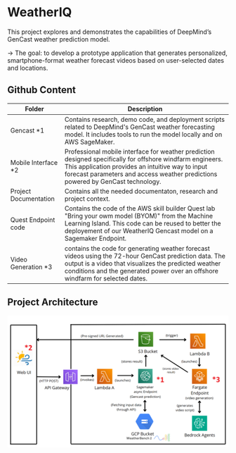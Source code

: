 # WeatherIQ

This project explores and demonstrates the capabilities of DeepMind’s GenCast weather prediction model.  

→ The goal: to develop a prototype application that generates personalized, smartphone-format weather forecast videos based on user-selected dates and locations. 

## Github Content 

| Folder                                        | Description                                                                 |
|------------------------------------------|-----------------------------------------------------------------------------|
| Gencast *1                     | Contains research, demo code, and deployment scripts related to DeepMind's GenCast weather forecasting model. It includes tools to run the model locally and on AWS SageMaker. |
| Mobile Interface *2         | Professional mobile interface for weather prediction designed specifically for offshore windfarm engineers. This application provides an intuitive way to input forecast parameters and access weather predictions powered by GenCast technology.  |
| Project Documentation               | Contains all the needed documentaton, research and project context.   |
| Quest Endpoint code          | Contains the code of the AWS skill builder Quest lab "Bring your owm model (BYOM)" from the Machine Learning Island. This code can be reused to better the deployement of our WeatherIQ Gencast model on a Sagemaker Endpoint.                   |
| Video Generation *3 | contains the code for generating weather forecast videos using the 72-hour GenCast prediction data. The output is a video that visualizes the predicted weather conditions and the generated power over an offshore windfarm for selected dates. |

## Project Architecture

![Project Architecture](Project_Documentation/Project_Architecture.png)
